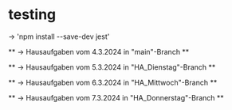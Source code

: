 # testing

-> 'npm install --save-dev jest'

** -> Hausaufgaben vom 4.3.2024 in "main"-Branch **

** -> Hausaufgaben vom 5.3.2024 in "HA_Dienstag"-Branch **

** -> Hausaufgaben vom 6.3.2024 in "HA_Mittwoch"-Branch **

** -> Hausaufgaben vom 7.3.2024 in "HA_Donnerstag"-Branch **
